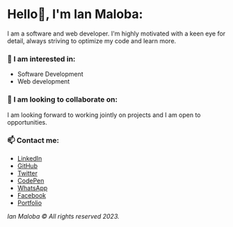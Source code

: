 # Hello👋, I'm Ian Maloba:
I am a software and web developer. I'm highly motivated with a keen eye for detail, always striving to optimize my code and learn more.

### 👀 I am interested in:
- Software Development
- Web development


### 💞️ I am looking to collaborate on:
I am looking forward to working jointly on projects and I am open to opportunities.

### 📫 Contact me:
- [LinkedIn](https://www.linkedin.com/in/ianmalobamwakha)
- [GitHub](https://github.com/IanMalobaMwakha)
- [Twitter](https://twitter.com/IanMwakha)
- [CodePen](https://codepen.io/ianmalobamwakha/pens/public)
- [WhatsApp](https://wa.link/9swn5e)
- [Facebook](https://www.facebook.com/profile.php?id=61550987347860)
- [Portfolio]((http://ianmalobamwakha.pythonanywhere.com/))

  
*Ian Maloba © All rights reserved 2023.*

